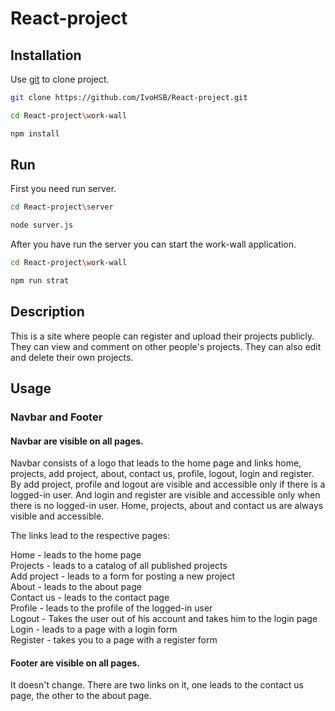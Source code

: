 # React-project

## Installation

Use [git](https://git-scm.com/downloads) to clone project.

```bash
git clone https://github.com/IvoHSB/React-project.git

cd React-project\work-wall

npm install
```

## Run

First you need run server.

```bash
cd React-project\server

node surver.js
```
Аfter you have run the server you can start the work-wall application.

```bash
cd React-project\work-wall

npm run strat
```
## Description
This is a site where people can register and upload their projects publicly. They can view and comment on other people's projects. They can also edit and delete their own projects.

## Usage

### Navbar and Footer

#### Navbar are visible on all pages.
Navbar consists of a logo that leads to the home page and links home, projects, add project, about, contact us, profile, logout, login and register. By add project, profile and logout are visible and accessible only if there is a logged-in user. And login and register are visible and accessible only when there is no logged-in user.
Home, projects, about and contact us are always visible and accessible.

The links lead to the respective pages:

Home - leads to the home page <br />
Projects - leads to a catalog of all published projects <br />
Add project - leads to a form for posting a new project <br />
About - leads to the about page <br />
Contact us - leads to the contact page <br />
Profile - leads to the profile of the logged-in user <br />
Logout - Takes the user out of his account and takes him to the login page <br />
Login - leads to a page with a login form <br />
Register - takes you to a page with a register form

#### Footer are visible on all pages.
It doesn't change. There are two links on it, one leads to the contact us page, the other to the about page.